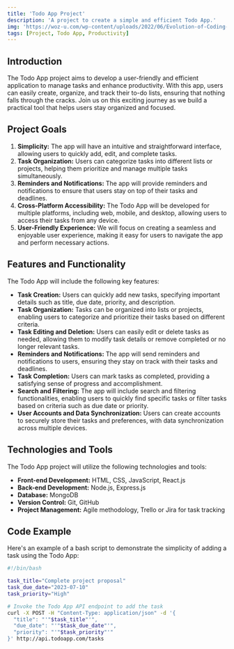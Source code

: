 ```yaml
---
title: 'Todo App Project'
description: 'A project to create a simple and efficient Todo App.'
img: 'https://woz-u.com/wp-content/uploads/2022/06/Evolution-of-Coding-scaled.jpg'
tags: [Project, Todo App, Productivity]
---
```


## Introduction

The Todo App project aims to develop a user-friendly and efficient application to manage tasks and enhance productivity. With this app, users can easily create, organize, and track their to-do lists, ensuring that nothing falls through the cracks. Join us on this exciting journey as we build a practical tool that helps users stay organized and focused.

## Project Goals

1. **Simplicity:** The app will have an intuitive and straightforward interface, allowing users to quickly add, edit, and complete tasks.
2. **Task Organization:** Users can categorize tasks into different lists or projects, helping them prioritize and manage multiple tasks simultaneously.
3. **Reminders and Notifications:** The app will provide reminders and notifications to ensure that users stay on top of their tasks and deadlines.
4. **Cross-Platform Accessibility:** The Todo App will be developed for multiple platforms, including web, mobile, and desktop, allowing users to access their tasks from any device.
5. **User-Friendly Experience:** We will focus on creating a seamless and enjoyable user experience, making it easy for users to navigate the app and perform necessary actions.

## Features and Functionality

The Todo App will include the following key features:

- **Task Creation:** Users can quickly add new tasks, specifying important details such as title, due date, priority, and description.
- **Task Organization:** Tasks can be organized into lists or projects, enabling users to categorize and prioritize their tasks based on different criteria.
- **Task Editing and Deletion:** Users can easily edit or delete tasks as needed, allowing them to modify task details or remove completed or no longer relevant tasks.
- **Reminders and Notifications:** The app will send reminders and notifications to users, ensuring they stay on track with their tasks and deadlines.
- **Task Completion:** Users can mark tasks as completed, providing a satisfying sense of progress and accomplishment.
- **Search and Filtering:** The app will include search and filtering functionalities, enabling users to quickly find specific tasks or filter tasks based on criteria such as due date or priority.
- **User Accounts and Data Synchronization:** Users can create accounts to securely store their tasks and preferences, with data synchronization across multiple devices.

## Technologies and Tools

The Todo App project will utilize the following technologies and tools:

- **Front-end Development:** HTML, CSS, JavaScript, React.js
- **Back-end Development:** Node.js, Express.js
- **Database:** MongoDB
- **Version Control:** Git, GitHub
- **Project Management:** Agile methodology, Trello or Jira for task tracking

## Code Example

Here's an example of a bash script to demonstrate the simplicity of adding a task using the Todo App:

```bash
#!/bin/bash

task_title="Complete project proposal"
task_due_date="2023-07-10"
task_priority="High"

# Invoke the Todo App API endpoint to add the task
curl -X POST -H "Content-Type: application/json" -d '{
  "title": "'"$task_title"'",
  "due_date": "'"$task_due_date"'",
  "priority": "'"$task_priority"'"
}' http://api.todoapp.com/tasks
